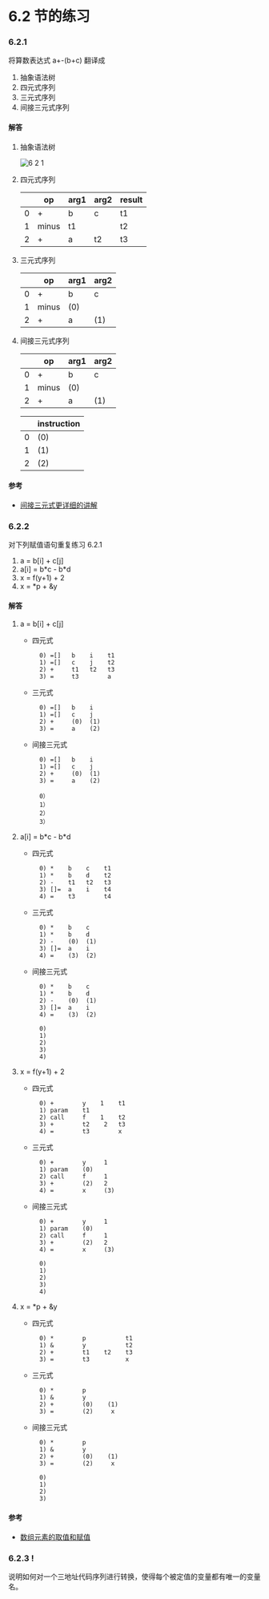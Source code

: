 # 6.2 节的练习

### 6.2.1

将算数表达式 a+-(b+c) 翻译成

1. 抽象语法树
2. 四元式序列
3. 三元式序列
4. 间接三元式序列

#### 解答

1. 抽象语法树

    ![6 2 1](https://f.cloud.github.com/assets/340282/1062210/dae8e64c-1230-11e3-9518-a128ca9a4d45.gif)


2. 四元式序列

    <table>
        <thead>
            <tr>
                <th></th>
                <th>op</th>
                <th>arg1</th>
                <th>arg2</th>
                <th>result</th>
            </tr>
        </thead>
        <tbody>
            <tr>
                <td>0</td>
                <td>+</td>
                <td>b</td>
                <td>c</td>
                <td>t1</td>
            </tr>
            <tr>
                <td>1</td>
                <td>minus</td>
                <td>t1</td>
                <td></td>
                <td>t2</td>
            </tr>
            <tr>
                <td>2</td>
                <td>+</td>
                <td>a</td>
                <td>t2</td>
                <td>t3</td>
            </tr>
        </tbody>
    </table>

3. 三元式序列

    <table>
        <thead>
            <tr>
                <th></th>
                <th>op</th>
                <th>arg1</th>
                <th>arg2</th>
            </tr>
        </thead>
        <tbody>
            <tr>
                <td>0</td>
                <td>+</td>
                <td>b</td>
                <td>c</td>
            </tr>
            <tr>
                <td>1</td>
                <td>minus</td>
                <td>(0)</td>
                <td></td>
            </tr>
            <tr>
                <td>2</td>
                <td>+</td>
                <td>a</td>
                <td>(1)</td>
            </tr>
        </tbody>
    </table>

4. 间接三元式序列

    <table>
        <thead>
            <tr>
                <th></th>
                <th>op</th>
                <th>arg1</th>
                <th>arg2</th>
            </tr>
        </thead>
        <tbody>
            <tr>
                <td>0</td>
                <td>+</td>
                <td>b</td>
                <td>c</td>
            </tr>
            <tr>
                <td>1</td>
                <td>minus</td>
                <td>(0)</td>
                <td></td>
            </tr>
            <tr>
                <td>2</td>
                <td>+</td>
                <td>a</td>
                <td>(1)</td>
            </tr>
        </tbody>
    </table>
    
    <table>
        <thead>
            <tr>
                <th></th>
                <th>instruction</th>
            </tr>
        </thead>
        <tbody>
            <tr>
                <td>0</td>
                <td>(0)</td>
            </tr>
            <tr>
                <td>1</td>
                <td>(1)</td>
            </tr>
            <tr>
                <td>2</td>
                <td>(2)</td>
            </tr>
        </tbody>
    </table>

#### 参考

- [间接三元式更详细的讲解](http://jpkc.nwpu.edu.cn/jp2005/20/kcwz/wlkc/wlkc/05/5_3_2.htm)

### 6.2.2

对下列赋值语句重复练习 6.2.1

1. a = b[i] + c[j]
2. a[i] = b\*c - b\*d
3. x = f(y+1) + 2
4. x = \*p + &y

#### 解答

1. a = b[i] + c[j]

    - 四元式
    
            0) =[]   b    i    t1
            1) =[]   c    j    t2
            2) +     t1   t2   t3
            3) =     t3        a  
    
    - 三元式
    
            0) =[]   b    i
            1) =[]   c    j
            2) +     (0)  (1)
            3) =     a    (2)  
            
    - 间接三元式
    
            0) =[]   b    i
            1) =[]   c    j
            2) +     (0)  (1)
            3) =     a    (2)  
            
            0） 
            1）
            2）
            3）
    
2. a[i] = b\*c - b\*d

    - 四元式
    
            0) *    b    c    t1
            1) *    b    d    t2
            2) -    t1   t2   t3
            3) []=  a    i    t4
            4) =    t3        t4
            
    - 三元式
    
            0) *    b    c
            1) *    b    d
            2) -    (0)  (1)
            3) []=  a    i
            4) =    (3)  (2)
            
    - 间接三元式
     
            0) *    b    c
            1) *    b    d
            2) -    (0)  (1)
            3) []=  a    i
            4) =    (3)  (2)
            
            0)
            1)
            2)
            3)
            4)

3. x = f(y+1) + 2

    - 四元式
    
            0) +        y    1    t1
            1) param    t1
            2) call     f    1    t2
            3) +        t2    2   t3
            4) =        t3        x

    - 三元式

            0) +        y     1
            1) param    (0)
            2) call     f     1
            3) +        (2)   2
            4) =        x     (3)

    - 间接三元式
    
            0) +        y     1
            1) param    (0)
            2) call     f     1
            3) +        (2)   2
            4) =        x     (3)
            
            0)
            1)
            2)
            3)
            4)

4. x = *p + &y

    - 四元式
    
            0) *        p           t1
            1) &        y           t2
            2) +        t1    t2    t3
            3) =        t3          x

    - 三元式

            0) *        p       
            1) &        y       
            2) +        (0)    (1)
            3) =        (2)     x

    - 间接三元式
    
            0) *        p       
            1) &        y       
            2) +        (0)    (1)
            3) =        (2)     x
            
            0)
            1)
            2)
            3)
#### 参考

- [数组元素的取值和赋值](http://www.mec.ac.in/resources/notes/notes/compiler/module5/intermediate.htm)

### 6.2.3 !

说明如何对一个三地址代码序列进行转换，使得每个被定值的变量都有唯一的变量名。

